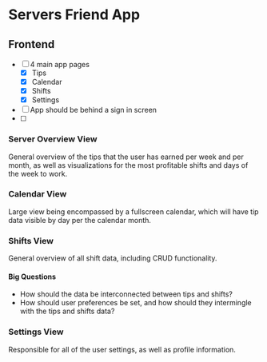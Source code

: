 #  Servers Friend App

## Frontend

- [ ] 4 main app pages
  - [x] Tips
  - [x] Calendar
  - [x] Shifts
  - [x] Settings

- [ ] App should be behind a sign in screen
- [ ]

### Server Overview View

General overview of the tips that the user has earned per week and per month,
as well as visualizations for the most profitable shifts and days of the week to
work.



### Calendar View

Large view being encompassed by a fullscreen calendar, which will have tip data
visible by day per the calendar month.



### Shifts View

General overview of all shift data, including CRUD functionality.

#### Big Questions

- How should the data be interconnected between tips and shifts?
- How should user preferences be set, and how should they intermingle with the tips
and shifts data?



### Settings View

Responsible for all of the user settings, as well as profile information.


